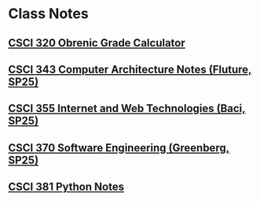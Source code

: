 # Class Notes

## [CSCI 320 Obrenic Grade Calculator](./CSCI-320/grade-calculator/)

## [CSCI 343 Computer Architecture Notes (Fluture, SP25)](./CSCI%20343%20-%20Computer%20Architecture/index)

## [CSCI 355 Internet and Web Technologies (Baci, SP25)](./CS%20355%20-%20Internet%20and%20Web%20Technologies/index)

## [CSCI 370 Software Engineering (Greenberg, SP25)](./CSCI%20370%20-%20Software%20Engineering/index)

## [CSCI 381 Python Notes](./CSCI%20381%20-%20Python/index)
